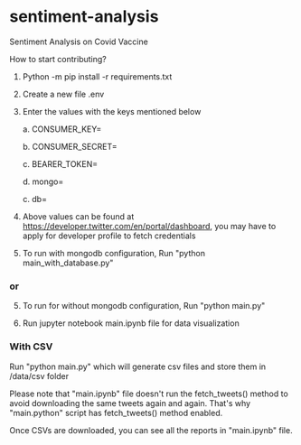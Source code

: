 # sentiment-analysis
Sentiment Analysis on Covid Vaccine


How to start contributing? 

1. Python -m pip install -r requirements.txt
2. Create a new file .env 
3. Enter the values with the keys mentioned below

    a. CONSUMER_KEY=

    b. CONSUMER_SECRET=

    c. BEARER_TOKEN=

    d. mongo=

    c. db=


4. Above values can be found at https://developer.twitter.com/en/portal/dashboard, you may have to apply for developer profile to fetch credentials 

5. To run with mongodb configuration, Run "python main_with_database.py"

### or

5. To run for without mongodb configuration, Run "python main.py"

6. Run jupyter notebook main.ipynb file for data visualization

### With CSV

Run "python main.py" which will generate csv files and store them in /data/csv folder 

Please note that "main.ipynb" file doesn't run the fetch_tweets() method to avoid downloading the same tweets again and again. That's why "main.python" script has fetch_tweets() method enabled. 

Once CSVs are downloaded, you can see all the reports in "main.ipynb" file.



